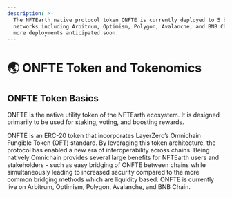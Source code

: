 ```yaml
---
description: >-
  The NFTEarth native protocol token ONFTE is currently deployed to 5 blockchain
  networks including Arbitrum, Optimism, Polygon, Avalanche, and BNB Chain, with
  more deployments anticipated soon.
---
```


# 🌏 ONFTE Token and Tokenomics

## ONFTE Token Basics

ONFTE is the native utility token of the NFTEarth ecosystem. It is designed primarily to be used for staking, voting, and boosting rewards.

ONFTE is an ERC-20 token that incorporates LayerZero’s Omnichain Fungible Token (OFT) standard. By leveraging this token architecture, the protocol has enabled a new era of interoperability across chains. Being natively Omnichain provides several large benefits for NFTEarth users and stakeholders - such as easy bridging of ONFTE between chains while simultaneously leading to increased security compared to the more common bridging methods which are liquidity based. ONFTE is currently live on Arbitrum, Optimism, Polygon, Avalanche, and BNB Chain.
